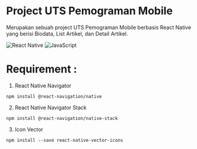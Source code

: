 # Project UTS Pemograman Mobile
Merupakan sebuah project UTS Pemograman Mobile berbasis React Native yang berisi Biodata, List Artikel, dan Detail Artikel.

![React Native](https://img.shields.io/badge/react_native-%2320232a.svg?style=for-the-badge&logo=react&logoColor=%2361DAFB) ![JavaScript](https://img.shields.io/badge/javascript-%23323330.svg?style=for-the-badge&logo=javascript&logoColor=%23F7DF1E)


# Requirement :
1. React Native Navigator 
```
npm install @react-navigation/native
```
2. React Native Navigator Stack
```
npm install @react-navigation/native-stack
```
3. Icon Vector
```
npm install --save react-native-vector-icons
```
